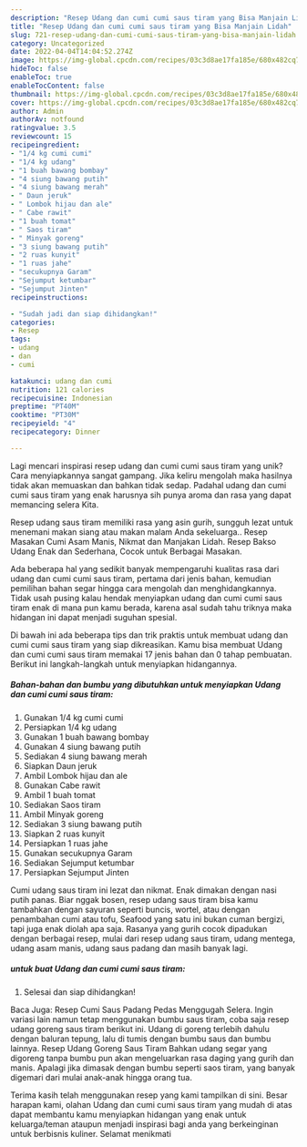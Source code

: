 ```yaml
---
description: "Resep Udang dan cumi cumi saus tiram yang Bisa Manjain Lidah"
title: "Resep Udang dan cumi cumi saus tiram yang Bisa Manjain Lidah"
slug: 721-resep-udang-dan-cumi-cumi-saus-tiram-yang-bisa-manjain-lidah
category: Uncategorized
date: 2022-04-04T14:04:52.274Z
image: https://img-global.cpcdn.com/recipes/03c3d8ae17fa185e/680x482cq70/udang-dan-cumi-cumi-saus-tiram-foto-resep-utama.jpg
hideToc: false
enableToc: true
enableTocContent: false
thumbnail: https://img-global.cpcdn.com/recipes/03c3d8ae17fa185e/680x482cq70/udang-dan-cumi-cumi-saus-tiram-foto-resep-utama.jpg
cover: https://img-global.cpcdn.com/recipes/03c3d8ae17fa185e/680x482cq70/udang-dan-cumi-cumi-saus-tiram-foto-resep-utama.jpg
author: Admin
authorAv: notfound
ratingvalue: 3.5
reviewcount: 15
recipeingredient:
- "1/4 kg cumi cumi"
- "1/4 kg udang"
- "1 buah bawang bombay"
- "4 siung bawang putih"
- "4 siung bawang merah"
- " Daun jeruk"
- " Lombok hijau dan ale"
- " Cabe rawit"
- "1 buah tomat"
- " Saos tiram"
- " Minyak goreng"
- "3 siung bawang putih"
- "2 ruas kunyit"
- "1 ruas jahe"
- "secukupnya Garam"
- "Sejumput ketumbar"
- "Sejumput Jinten"
recipeinstructions:

- "Sudah jadi dan siap dihidangkan!"
categories:
- Resep
tags:
- udang
- dan
- cumi

katakunci: udang dan cumi 
nutrition: 121 calories
recipecuisine: Indonesian
preptime: "PT40M"
cooktime: "PT30M"
recipeyield: "4"
recipecategory: Dinner

---
```





Lagi mencari inspirasi resep udang dan cumi cumi saus tiram yang unik? Cara menyiapkannya sangat gampang. Jika keliru mengolah maka hasilnya tidak akan memuaskan dan bahkan tidak sedap. Padahal udang dan cumi cumi saus tiram yang enak harusnya sih punya aroma dan rasa yang dapat memancing selera Kita.





Resep udang saus tiram memiliki rasa yang asin gurih, sungguh lezat untuk menemani makan siang atau makan malam Anda sekeluarga.. Resep Masakan Cumi Asam Manis, Nikmat dan Manjakan Lidah. Resep Bakso Udang Enak dan Sederhana, Cocok untuk Berbagai Masakan.

Ada beberapa hal yang sedikit banyak mempengaruhi kualitas rasa dari udang dan cumi cumi saus tiram, pertama dari jenis bahan, kemudian pemilihan bahan segar hingga cara mengolah dan menghidangkannya. Tidak usah pusing kalau hendak menyiapkan udang dan cumi cumi saus tiram enak di mana pun kamu berada, karena asal sudah tahu triknya maka hidangan ini dapat menjadi suguhan spesial.






Di bawah ini ada beberapa tips dan trik praktis untuk membuat udang dan cumi cumi saus tiram yang siap dikreasikan. Kamu bisa membuat Udang dan cumi cumi saus tiram memakai 17 jenis bahan dan 0 tahap pembuatan. Berikut ini langkah-langkah untuk menyiapkan hidangannya.

<!--inarticleads1-->

##### Bahan-bahan dan bumbu yang dibutuhkan untuk menyiapkan Udang dan cumi cumi saus tiram:

1. Gunakan 1/4 kg cumi cumi
1. Persiapkan 1/4 kg udang
1. Gunakan 1 buah bawang bombay
1. Gunakan 4 siung bawang putih
1. Sediakan 4 siung bawang merah
1. Siapkan  Daun jeruk
1. Ambil  Lombok hijau dan ale
1. Gunakan  Cabe rawit
1. Ambil 1 buah tomat
1. Sediakan  Saos tiram
1. Ambil  Minyak goreng
1. Sediakan 3 siung bawang putih
1. Siapkan 2 ruas kunyit
1. Persiapkan 1 ruas jahe
1. Gunakan secukupnya Garam
1. Sediakan Sejumput ketumbar
1. Persiapkan Sejumput Jinten


Cumi udang saus tiram ini lezat dan nikmat. Enak dimakan dengan nasi putih panas. Biar nggak bosen, resep udang saus tiram bisa kamu tambahkan dengan sayuran seperti buncis, wortel, atau dengan penambahan cumi atau tofu, Seafood yang satu ini bukan cuman bergizi, tapi juga enak diolah apa saja. Rasanya yang gurih cocok dipadukan dengan berbagai resep, mulai dari resep udang saus tiram, udang mentega, udang asam manis, udang saus padang dan masih banyak lagi. 

<!--inarticleads2-->

#####  untuk buat Udang dan cumi cumi saus tiram:


1. Selesai dan siap dihidangkan!

Baca Juga: Resep Cumi Saus Padang Pedas Menggugah Selera. Ingin variasi lain namun tetap menggunakan bumbu saus tiram, coba saja resep udang goreng saus tiram berikut ini. Udang di goreng terlebih dahulu dengan baluran tepung, lalu di tumis dengan bumbu saus dan bumbu lainnya. Resep Udang Goreng Saus Tiram Bahkan udang segar yang digoreng tanpa bumbu pun akan mengeluarkan rasa daging yang gurih dan manis. Apalagi jika dimasak dengan bumbu seperti saos tiram, yang banyak digemari dari mulai anak-anak hingga orang tua. 

Terima kasih telah menggunakan resep yang kami tampilkan di sini. Besar harapan kami, olahan Udang dan cumi cumi saus tiram yang mudah di atas dapat membantu kamu menyiapkan hidangan yang enak untuk keluarga/teman ataupun menjadi inspirasi bagi anda yang berkeinginan untuk berbisnis kuliner. Selamat menikmati
